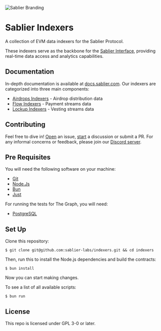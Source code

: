![Sablier Branding](/assets/banner-subgraphs.png)

# Sablier Indexers

A collection of EVM data indexers for the Sablier Protocol.

These indexers serve as the backbone for the [Sablier Interface](https://app.sablier.com), providing real-time data
access and analytics capabilities.

## Documentation

In-depth documentation is available at [docs.sablier.com](https://docs.sablier.com/api/overview). Our indexers are
categorized into three main components:

- [Airdrops Indexers](https://docs.sablier.com/api/airdrops/indexers) - Airdrop distribution data
- [Flow Indexers](https://docs.sablier.com/api/flow/indexers) - Payment streams data
- [Lockup Indexers](https://docs.sablier.com/api/lockup/indexers) - Vesting streams data

## Contributing

Feel free to dive in! [Open](../../issues/new) an issue, [start](../../discussions/new) a discussion or submit a PR. For
any informal concerns or feedback, please join our [Discord server](https://discord.gg/bSwRCwWRsT).

## Pre Requisites

You will need the following software on your machine:

- [Git](https://git-scm.com/downloads)
- [Node.Js](https://nodejs.org/en/download)
- [Bun](https://bun.sh)
- [Just](https://github.com/casey/just)

For running the tests for The Graph, you will need:

- [PostgreSQL](https://thegraph.com/docs/en/subgraphs/developing/creating/unit-testing-framework/#install-postgresql)

## Set Up

Clone this repository:

```shell
$ git clone git@github.com:sablier-labs/indexers.git && cd indexers
```

Then, run this to install the Node.js dependencies and build the contracts:

```shell
$ bun install
```

Now you can start making changes.

To see a list of all available scripts:

```shell
$ bun run
```

## License

This repo is licensed under GPL 3-0 or later.
